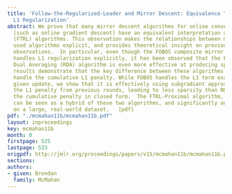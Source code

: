 ```yaml
---
title: 'Follow-the-Regularized-Leader and Mirror Descent: Equivalence Theorems and
  L1 Regularization'
abstract: We prove that many mirror descent algorithms for online convex optimization
  (such as online gradient descent) have an equivalent interpretation as follow-the-regularized-leader
  (FTRL) algorithms. This observation makes the relationships between many commonly
  used algorithms explicit, and provides theoretical insight on previous experimental
  observations.  In particular, even though the FOBOS composite mirror descent algorithm
  handles L1 regularization explicitly, it has been observed that the FTRL-style Regularized
  Dual Averaging (RDA) algorithm is even more effective at producing sparsity.  Our
  results demonstrate that the key difference between these algorithms is how they
  handle the cumulative L1 penalty. While FOBOS handles the L1 term exactly on any
  given update, we show that it is effectively using subgradient approximations to
  the L1 penalty from previous rounds, leading to less sparsity than RDA, which handles
  the cumulative penalty in closed form.  The FTRL-Proximal algorithm, which we introduce,
  can be seen as a hybrid of these two algorithms, and significantly outperforms both
  on a large, real-world dataset.   [pdf]
pdf: "./mcmahan11b/mcmahan11b.pdf"
layout: inproceedings
key: mcmahan11b
month: 0
firstpage: 525
lastpage: 533
origpdf: http://jmlr.org/proceedings/papers/v15/mcmahan11b/mcmahan11b.pdf
sections: 
authors:
- given: Brendan
  family: McMahan
---
```

